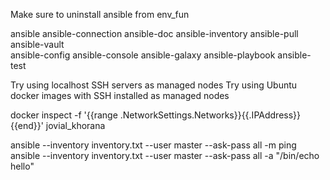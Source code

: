 Make sure to uninstall ansible from env_fun


ansible             ansible-connection  ansible-doc         ansible-inventory   ansible-pull        ansible-vault       
ansible-config      ansible-console     ansible-galaxy      ansible-playbook    ansible-test


Try using localhost SSH servers as managed nodes
Try using Ubuntu docker images with SSH installed as managed nodes



docker inspect -f '{{range .NetworkSettings.Networks}}{{.IPAddress}}{{end}}' jovial_khorana



ansible --inventory inventory.txt --user master --ask-pass all -m ping
ansible --inventory inventory.txt --user master --ask-pass all -a "/bin/echo hello"
